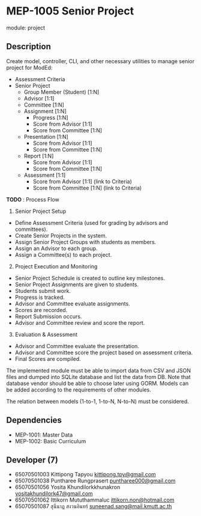 # MEP-1005 Senior Project

module: project

## Description
Create model, controller, CLI, and other necessary utilities to manage senior project
for ModEd:

- Assessment Criteria
- Senior Project
    - Group Member (Student) [1:N]
    - Advisor [1:1]
    - Committee [1:N]
    - Assignment [1:N]
        - Progress [1:N]
        - Score from Advisor [1:1]
        - Score from Committee [1:N]
    - Presentation [1:N]
        - Score from Advisor [1:1]
        - Score from Committee [1:N]
    - Report [1:N]
        - Score from Advisor [1:1]
        - Score from Committee [1:N]
    - Assessment [1:1]
        - Score from Advisor [1:1] (link to Criteria)
        - Score from Committee [1:N] (link to Criteria)

**TODO** : Process Flow

1. Senior Project Setup
- Define Assessment Criteria (used for grading by advisors and committees).
- Create Senior Projects in the system.
- Assign Senior Project Groups with students as members.
- Assign an Advisor to each group.
- Assign a Committee(s) to each project.
2. Project Execution and Monitoring
- Senior Project Schedule is created to outline key milestones.
- Senior Project Assignments are given to students.
- Students submit work.
- Progress is tracked.
- Advisor and Committee evaluate assignments.
- Scores are recorded.
- Report Submission occurs.
- Advisor and Committee review and score the report.
3. Evaluation & Assessment
- Advisor and Committee evaluate the presentation.
- Advisor and Committee score the project based on assessment criteria.
- Final Scores are compiled.



The implemented module must be able to import data from CSV and JSON files and dumped
into SQLite database and list the data from DB. Note that database vendor should be able
to choose later using GORM. Models can be added according to the requirements of other
modules.

The relation between models (1-to-1, 1-to-N, N-to-N) must be considered.

## Dependencies
- MEP-1001: Master Data
- MEP-1002: Basic Curriculum

## Developer (7)
- 65070501003 Kittipong Tapyou kittipong.tpy@gmail.com
- 65070501038 Puntharee Rungprasert puntharee000@gmail.com
- 65070501056 Yosita Khundilorkkhunakron yositakhundilork47@gmail.com
- 65070501062 Ittikorn Mututhammaluc ittikorn.non@hotmail.com
- 65070501087 สุนีนาฏ สงวนอินทร์ suneenad.sang@mail.kmutt.ac.th
